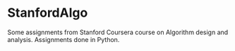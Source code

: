 # StanfordAlgo
Some assignments from Stanford Coursera course on Algorithm design and analysis. Assignments done in Python.
